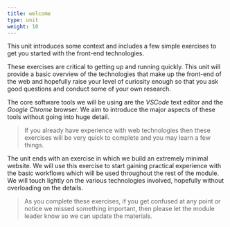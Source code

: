```yaml
---
title: welcome
type: unit
weight: 10
---
```


This unit introduces some context and includes a few simple exercises to get you started with the front-end technologies.

<!--more-->

These exercises are critical to getting up and running quickly.
This unit will provide a basic overview of the technologies that make up the front-end of the web and hopefully raise your level of curiosity enough so that you ask good questions and conduct some of your own research.

The core software tools we will be using are the *VSCode* text editor and the *Google Chrome* browser.
We aim to introduce the major aspects of these tools without going into huge detail.

> If you already have experience with web technologies then these exercises will be very quick to complete and you may learn a few things.

The unit ends with an exercise in which we build an extremely minimal website.
We will use this exercise to start gaining practical experience with the basic workflows which will be used throughout the rest of the module.
We will touch lightly on the various technologies involved, hopefully without overloading on the details.

> As you complete these exercises, if you get confused at any point or notice we missed something important, then please let the module leader know so we can update the materials.
